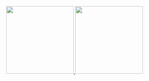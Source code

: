 <div align="center">
  <a href="https://github.com/viniciusdpaula">
  <img height="180em" src="https://github-readme-stats.vercel.app/api?username=viniciusdpaula&show_icons=true&theme=dracula&include_all_commits=true&count_private=true"/>
  <img height="180em" src="https://github-readme-stats.vercel.app/api/top-langs/?username=viniciusdpaula&layout=compact&langs_count=7&theme=dracula"/>
</div>
